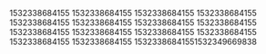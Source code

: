 1532338684155
1532338684155
1532338684155
1532338684155
1532338684155
1532338684155
1532338684155
1532338684155
1532338684155
1532338684155
1532338684155
1532338684155
1532338684155
1532338684155
15323386841551532349669838